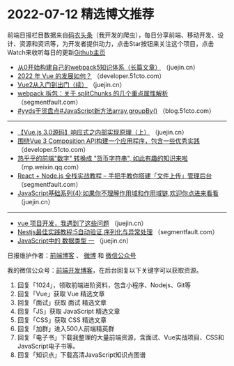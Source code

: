 # 2022-07-12 精选博文推荐

前端日报栏目数据来自[码农头条](http://hao.caibaojian.com.cn/)（我开发的爬虫），每日分享前端、移动开发、设计、资源和资讯等，为开发者提供动力，点击Star按钮来关注这个项目，点击Watch来收听每日的更新[Github主页](https://github.com/kujian/frontendDaily)
* [从0开始构建自己的webpack5知识体系（长篇文章）](https://juejin.cn/post/7118948648183922695) （juejin.cn）
* [2022 年 Vue 的发展如何？](https://developer.51cto.com/article/713657.html) （developer.51cto.com）
* [Vue2从入门到出门（续）](https://juejin.cn/post/7118965718011346980) （juejin.cn）
* [webpack 拆包：关于 splitChunks 的几个重点属性解析](https://segmentfault.com/a/1190000042093955) （segmentfault.com）
* [#yyds干货盘点#JavaScript新方法array.groupBy()](https://blog.51cto.com/u_11365839/5458721) （blog.51cto.com）

***
* [【Vue.js 3.0源码】响应式之内部实现原理（上）](https://juejin.cn/post/7118934763557093383) （juejin.cn）
* [围绕Vue 3 Composition API构建一个应用程序，包含一些优秀实践](https://developer.51cto.com/article/713676.html) （developer.51cto.com）
* [热乎乎的前端&quot;数字&quot; 转换成 &quot;货币字符串&quot;, 如此有趣的知识来啦](https://mp.weixin.qq.com/s?__biz=Mzg2NjUxOTM2Mg==&mid=2247495802&idx=1&sn=83e9968cf55791295c88dbbbe25b4d03) （mp.weixin.qq.com）
* [React + Node.js 全栈实战教程 &#8211; 手把手教你搭建「文件上传」管理后台](https://segmentfault.com/a/1190000042096162) （segmentfault.com）
* [JavaScript基础系列(4):如果你不理解作用域和作用域链,欢迎你点进来看看](https://juejin.cn/post/7118906121703653407) （juejin.cn）

***
* [vue 项目开发，我遇到了这些问题](https://juejin.cn/post/7119018849353072677) （juejin.cn）
* [Nestjs最佳实践教程:5自动验证,序列化与异常处理](https://segmentfault.com/a/1190000042093178) （segmentfault.com）
* [JavaScript中的 数据类型 一](https://juejin.cn/post/7118965818397818888) （juejin.cn）

日报维护作者：[前端博客](http://caibaojian.com.cn/) 、 [微博](http://weibo.com/kujian) 和 [微信公众号](https://open.weixin.qq.com/qr/code?username=caibaojian_com)

我的微信公众号：[前端开发博客](https://open.weixin.qq.com/qr/code?username=caibaojian_com)，在后台回复以下关键字可以获取资源。

1. 回复「1024」，领取前端进阶资料，包含小程序、Nodejs、Git等
2. 回复「Vue」获取 Vue 精选文章
3. 回复「面试」获取 面试 精选文章
4. 回复「JS」获取 JavaScript 精选文章
5. 回复「CSS」获取 CSS 精选文章
6. 回复「加群」进入500人前端精英群
7. 回复「电子书」下载我整理的大量前端资源，含面试、Vue实战项目、CSS和JavaScript电子书等。
8. 回复「知识点」下载高清JavaScript知识点图谱